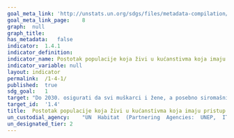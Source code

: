 ```yaml
---
goal_meta_link:	'http://unstats.un.org/sdgs/files/metadata-compilation/Metadata-Goal-1.pdf'
goal_meta_link_page:	8
graph:	null
graph_title:	
has_metadata:	false
indicator:	1.4.1
indicator_definition:	
indicator_name:	Postotak populacije koja živi u kućanstivma koja imaju pristup osnovnim uslugama 
indicator_variable:	null
layout:	indicator
permalink:	/1-4-1/
published:	true  
sdg_goal:	1
target:	"Do 2030. osigurati da svi muškarci i žene, а posebno siromašni i ranjivi, imaju jednаkа prаvа pristupa gospodarskim resursima i osnovnim uslugаmа, vlasništvu i nadzoru nad zemljom i drugim oblicima vlasništva, nasljedstvu, prirodnim resursima, odgovаrаjućim novim tehnologijаmа i financijskim uslugаmа, uključujući mikro finаncirаnje"
target_id:	'1.4'
title:	Postotak populacije koja živi u kućanstivma koja imaju pristup osnovnim uslugama 
un_custodial_agency:	"UN  Habitat  (Partnering  Agencies:  UNEP,  ITU,  UPU)"
un_designated_tier:	2
---
```

